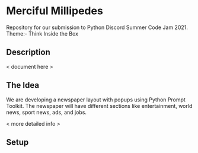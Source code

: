 # Merciful Millipedes

Repository for our submission to Python Discord Summer Code Jam 2021. Theme:- Think Inside the Box

## Description

< document here >

## The Idea

We are developing a newspaper layout with popups using Python Prompt Toolkit. The newspaper will have different sections like entertainment, world news, sport news, ads, and jobs.

< more detailed info >

## Setup
